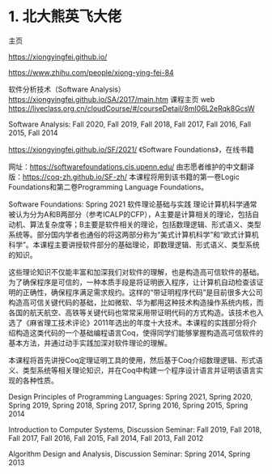 # 1. 北大熊英飞大佬




主页


https://xiongyingfei.github.io/










https://www.zhihu.com/people/xiong-ying-fei-84





软件分析技术（Software Analysis） https://xiongyingfei.github.io/SA/2017/main.htm 课程主页 web https://liveclass.org.cn/cloudCourse/#/courseDetail/8mI06L2eRqk8GcsW


Software Analysis: Fall 2020, Fall 2019, Fall 2018, Fall 2017, Fall 2016, Fall 2015, Fall 2014

https://xiongyingfei.github.io/SF/2021/
《Software Foundations》，在线书籍

网址：https://softwarefoundations.cis.upenn.edu/
由志愿者维护的中文翻译版：https://coq-zh.github.io/SF-zh/
本课程将用到该书籍的第一卷Logic Foundations和第二卷Programming Language Foundations。

Software Foundations: Spring 2021
软件理论基础与实践
理论计算机科学通常被认为分为A和B两部分（参考ICALP的CFP），A主要是计算相关的理论，包括自动机、算法复杂度等；B主要是软件相关的理论，包括数理逻辑、形式语义、类型系统等。部分国内学者也通俗的将这两部分称为“美式计算机科学”和“欧式计算机科学”。本课程主要讲授软件部分的基础理论，即数理逻辑、形式语义、类型系统的知识。

这些理论知识不仅能丰富和加深我们对软件的理解，也是构造高可信软件的基础。为了确保程序是可信的，一种本质手段是将证明嵌入程序，让计算机自动检查该证明的正确性，确保程序满足需求规约。这样的“带证明程序代码”是目前很多大公司构造高可信关键代码的基础，比如微软、华为都用这种技术构造操作系统内核，而各国的航天航空、高铁等关键代码也常常采用带证明代码的方式构造。该技术也入选了《麻省理工技术评论》2011年选出的年度十大技术。本课程的实践部分将介绍构造这类代码的一个基础编程语言Coq，使得同学们能够掌握构造高可信软件的基本方法，并通过动手实践加深对软件理论的理解。

本课程将首先讲授Coq定理证明工具的使用，然后基于Coq介绍数理逻辑、形式语义、类型系统等相关理论知识，并在Coq中构建一个程序设计语言并证明该语言实现的各种性质。















Design Principles of Programming Languages: Spring 2021, Spring 2020, Spring 2019, Spring 2018, Spring 2017, Spring 2016, Spring 2015, Spring 2014

Introduction to Computer Systems, Discussion Seminar: Fall 2019, Fall 2018, Fall 2017, Fall 2016, Fall 2015, Fall 2014, Fall 2013, Fall 2012

Algorithm Design and Analysis, Discussion Seminar: Spring 2014, Spring 2013






























































